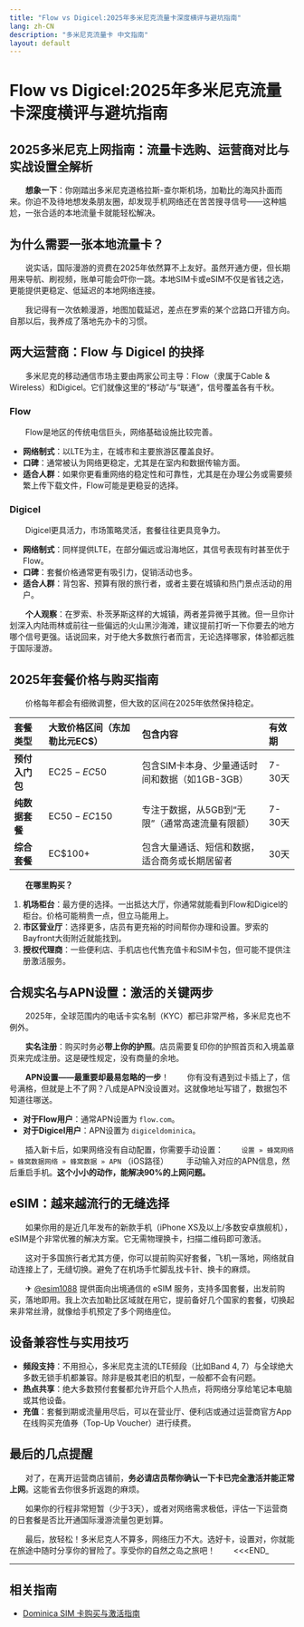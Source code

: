 ```yaml
---
title: "Flow vs Digicel:2025年多米尼克流量卡深度横评与避坑指南"
lang: zh-CN
description: "多米尼克流量卡 中文指南"
layout: default
---
```

# Flow vs Digicel:2025年多米尼克流量卡深度横评与避坑指南

## 2025多米尼克上网指南：流量卡选购、运营商对比与实战设置全解析

　　**想象一下**：你刚踏出多米尼克道格拉斯-查尔斯机场，加勒比的海风扑面而来。你迫不及待地想发条朋友圈，却发现手机网络还在苦苦搜寻信号——这种尴尬，一张合适的本地流量卡就能轻松解决。

## 为什么需要一张本地流量卡？

　　说实话，国际漫游的资费在2025年依然算不上友好。虽然开通方便，但长期用来导航、刷视频，账单可能会吓你一跳。本地SIM卡或eSIM不仅是省钱之选，更能提供更稳定、低延迟的本地网络连接。

　　我记得有一次依赖漫游，地图加载延迟，差点在罗索的某个岔路口开错方向。自那以后，我养成了落地先办卡的习惯。

## 两大运营商：Flow 与 Digicel 的抉择

　　多米尼克的移动通信市场主要由两家公司主导：Flow（隶属于Cable & Wireless）和Digicel。它们就像这里的“移动”与“联通”，信号覆盖各有千秋。

### **Flow**

　　Flow是地区的传统电信巨头，网络基础设施比较完善。

*   **网络制式**：以LTE为主，在城市和主要旅游区覆盖良好。
*   **口碑**：通常被认为网络更稳定，尤其是在室内和数据传输方面。
*   **适合人群**：如果你更看重网络的稳定性和可靠性，尤其是在办理公务或需要频繁上传下载文件，Flow可能是更稳妥的选择。

### **Digicel**

　　Digicel更具活力，市场策略灵活，套餐往往更具竞争力。

*   **网络制式**：同样提供LTE，在部分偏远或沿海地区，其信号表现有时甚至优于Flow。
*   **口碑**：套餐价格通常更有吸引力，促销活动也多。
*   **适合人群**：背包客、预算有限的旅行者，或者主要在城镇和热门景点活动的用户。

　　**个人观察**：在罗索、朴茨茅斯这样的大城镇，两者差异微乎其微。但一旦你计划深入内陆雨林或前往一些偏远的火山黑沙海滩，建议提前打听一下你要去的地方哪个信号更强。话说回来，对于绝大多数旅行者而言，无论选择哪家，体验都远胜于国际漫游。

## 2025年套餐价格与购买指南

　　价格每年都会有细微调整，但大致的区间在2025年依然保持稳定。

| 套餐类型 | 大致价格区间（东加勒比元EC$） | 包含内容 | 有效期 |
| :--- | :--- | :--- | :--- |
| **预付入门包** | EC$25 - EC$50 | 包含SIM卡本身、少量通话时间和数据（如1GB-3GB） | 7-30天 |
| **纯数据套餐** | EC$50 - EC$150 | 专注于数据，从5GB到“无限”（通常高速流量有限额） | 7-30天 |
| **综合套餐** | EC$100+ | 包含大量通话、短信和数据，适合商务或长期居留者 | 30天 |

　　**在哪里购买？**

1.  **机场柜台**：最方便的选择。一出抵达大厅，你通常就能看到Flow和Digicel的柜台。价格可能稍贵一点，但立马能用上。
2.  **市区营业厅**：选择更多，店员有更充裕的时间帮你办理和设置。罗索的Bayfront大街附近就能找到。
3.  **授权代理商**：一些便利店、手机店也代售充值卡和SIM卡包，但可能不提供注册激活服务。

## 合规实名与APN设置：激活的关键两步

　　2025年，全球范围内的电话卡实名制（KYC）都已非常严格，多米尼克也不例外。

　　**实名注册**：购买时务必**带上你的护照**。店员需要复印你的护照首页和入境盖章页来完成注册。这是硬性规定，没有商量的余地。

　　**APN设置——最重要却最易忽略的一步**！
　　你有没有遇到过卡插上了，信号满格，但就是上不了网？八成是APN没设置对。这就像地址写错了，数据包不知道往哪送。

*   **对于Flow用户**：通常APN设置为 `flow.com`。
*   **对于Digicel用户**：APN设置为 `digiceldominica`。

　　插入新卡后，如果网络没有自动配置，你需要手动设置：
　　`设置 » 蜂窝网络 » 蜂窝数据网络 » 蜂窝数据 » APN` （iOS路径）
　　手动输入对应的APN信息，然后重启手机。**这个小小的动作，能解决90%的上网问题。**

## eSIM：越来越流行的无缝选择

　　如果你用的是近几年发布的新款手机（iPhone XS及以上/多数安卓旗舰机），eSIM是个非常优雅的解决方案。它无需物理换卡，扫描二维码即可激活。

　　这对于多国旅行者尤其方便，你可以提前购买好套餐，飞机一落地，网络就自动连接上了，无缝切换。避免了在机场手忙脚乱找卡针、换卡的麻烦。

　　✈ [@esim1088](https://t.me/s/esim1088) 提供面向出境通信的 eSIM 服务，支持多国套餐，出发前购买，落地即用。我上次去加勒比区域就在用它，提前备好几个国家的套餐，切换起来非常丝滑，就像给手机预定了多个网络座位。

## 设备兼容性与实用技巧

*   **频段支持**：不用担心，多米尼克主流的LTE频段（比如Band 4, 7）与全球绝大多数无锁手机都兼容。除非是极其老旧的机型，一般都不会有问题。
*   **热点共享**：绝大多数预付套餐都允许开启个人热点，将网络分享给笔记本电脑或其他设备。
*   **充值**：套餐到期或流量用尽后，可以在营业厅、便利店或通过运营商官方App在线购买充值券（Top-Up Voucher）进行续费。

## 最后的几点提醒

　　对了，在离开运营商店铺前，**务必请店员帮你确认一下卡已完全激活并能正常上网**。这能省去你很多折返跑的麻烦。

　　如果你的行程非常短暂（少于3天），或者对网络需求极低，评估一下运营商的日套餐是否比开通国际漫游流量包更划算。

　　最后，放轻松！多米尼克人不算多，网络压力不大。选好卡，设置对，你就能在旅途中随时分享你的冒险了。享受你的自然之岛之旅吧！
　　<<<END_

<!-- crosslink -->
---

## 相关指南

- [Dominica SIM 卡购买与激活指南](https://faciylike.github.io/dominica-sim-guides)

